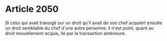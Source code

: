 # Article 2050

Si celui qui avait transigé sur un droit qu'il avait de son chef acquiert ensuite un droit semblable du chef d'une autre personne, il n'est point, quant au droit nouvellement acquis, lié par la transaction antérieure.